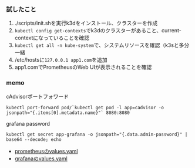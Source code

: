 ### 試したこと
1. ./scripts/init.shを実行k3dをインストール、クラスターを作成
2. `kubectl config get-contexts`でk3dのクラスターがあること、current-contextになっていることを確認
3. `kubectl get all -n kube-system`で、システムリソースを確認（k3sと多分一緒
4. /etc/hostsに`127.0.0.1 app1.com`を追加
5. app1.comでPrometheusのWeb UIが表示されることを確認

### memo
cAdvisorポートフォワード
```
kubectl port-forward pod/`kubectl get pod -l app=cadvisor -o jsonpath="{.items[0].metadata.name}"` 8080:8080
```

grafana password
```
kubectl get secret app-grafana -o jsonpath="{.data.admin-password}" | base64 --decode; echo
```

- [prometheusのvalues.yaml](https://github.com/prometheus-community/helm-charts/blob/main/charts/prometheus/values.yaml)
- [grafanaのvalues.yaml](https://github.com/grafana/helm-charts/blob/main/charts/grafana/values.yaml)